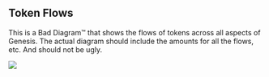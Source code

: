 <h2>Token Flows</h2>
<p>This is a Bad Diagram™ that shows the flows of tokens across all aspects of Genesis. The actual diagram should include the amounts for all the flows, etc. And should not be ugly.</p>
<img src={{"assets/images/token_flow_chart.png"|relative_url}} />
<p></p>
